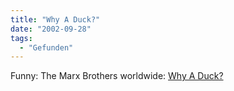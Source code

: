 ```yaml
---
title: "Why A Duck?"
date: "2002-09-28"
tags:
  - "Gefunden"
---
```


Funny: The Marx Brothers worldwide: [Why A Duck?](http://www.whyaduck.com/index.htm)
